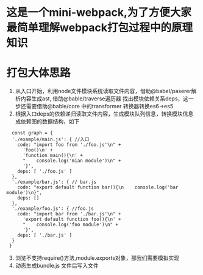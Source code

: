 # 这是一个mini-webpack,为了方便大家最简单理解webpack打包过程中的原理知识
# 打包大体思路
 1. 从入口开始，利用node文件模块系统读取文件内容，借助@babel/paserer解析内容生成ast, 借助@bable/traverse遍历器 找出模块依赖关系deps，这一步还需要借助@bable/core 中的transformer 转换器转换es6->es5
 2. 根据入口deps的依赖递归读取文件内容，生成模块队列信息，转换模块信息成依赖图的数据结构，如下
  ```
    const graph = {
    './example/main.js': { //入口
      code: "import foo from './foo.js'\n" +
        'foo()\n' +
        'function main(){\n' +
        "    console.log('mian module')\n" +
        '}',
      deps: [ './foo.js' ]
    },
    './example/bar.js': { // bar.js
      code: "export default function bar(){\n    console.log('bar module')\n}",
      deps: []
    },
    './example/foo.js': { //foo.js
      code: "import bar from './bar.js'\n" +
        'export default function foo(){\n' +
        "    console.log('foo module')\n" +
        '}',
      deps: [ './bar.js' ]
    }
   }

  ```
 3. 浏览不支持require()方法,module.exports对象，那我们需要模拟实现
 4. 动态生成bundle.js 文件后写入文件